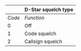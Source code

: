 || D-Star squelch type |
| --- | --- |
| *Code* | *Function* |
| 0 | Off              |
| 1 | Code squelch     |
| 2 | Callsign squelch |
